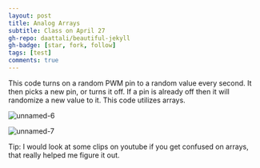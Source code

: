 ```yaml
---
layout: post
title: Analog Arrays
subtitle: Class on April 27
gh-repo: daattali/beautiful-jekyll
gh-badge: [star, fork, follow]
tags: [test]
comments: true
---
```



This code turns on a random PWM pin to a random value every second. It then picks a new pin, or turns it off. 
If a pin is already off then it will randomize a new value to it. This code utilizes arrays.

![unnamed-6](https://user-images.githubusercontent.com/124645204/234743226-7f5e2a1d-8e1c-4e62-be2e-f8e82d79a287.jpg)


![unnamed-7](https://user-images.githubusercontent.com/124645204/234743231-243fa357-7fb2-4bc0-b9cf-f10230e4769a.jpg)

Tip: I would look at some clips on youtube if you get confused on arrays, that really helped me figure it out.
